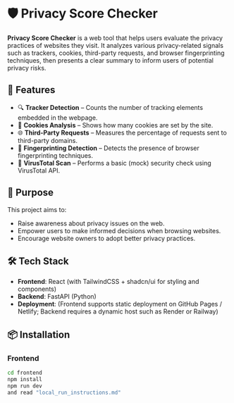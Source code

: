 # 🛡️ Privacy Score Checker

**Privacy Score Checker** is a web tool that helps users evaluate the privacy practices of websites they visit. It analyzes various privacy-related signals such as trackers, cookies, third-party requests, and browser fingerprinting techniques, then presents a clear summary to inform users of potential privacy risks.

## 🚀 Features

- 🔍 **Tracker Detection** – Counts the number of tracking elements embedded in the webpage.
- 🍪 **Cookies Analysis** – Shows how many cookies are set by the site.
- 🌐 **Third-Party Requests** – Measures the percentage of requests sent to third-party domains.
- 🧠 **Fingerprinting Detection** – Detects the presence of browser fingerprinting techniques.
- 🧪 **VirusTotal Scan** – Performs a basic (mock) security check using VirusTotal API.

## 🎯 Purpose

This project aims to:
- Raise awareness about privacy issues on the web.
- Empower users to make informed decisions when browsing websites.
- Encourage website owners to adopt better privacy practices.

## 🛠️ Tech Stack

- **Frontend**: React (with TailwindCSS + shadcn/ui for styling and components)
- **Backend**: FastAPI (Python)
- **Deployment**: (Frontend supports static deployment on GitHub Pages / Netlify; Backend requires a dynamic host such as Render or Railway)

## 📦 Installation

### Frontend

```bash
cd frontend
npm install
npm run dev
and read "local_run_instructions.md" 
